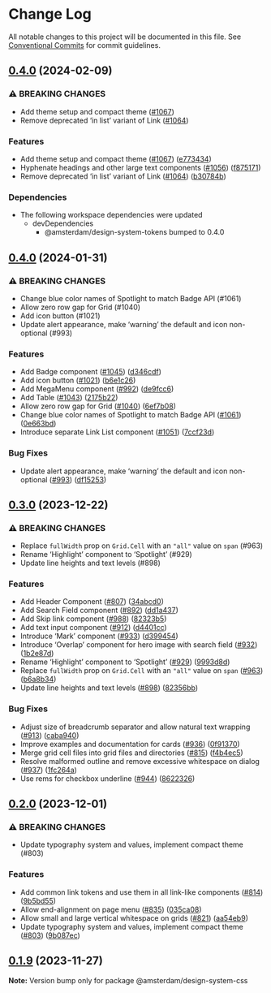 # Change Log

All notable changes to this project will be documented in this file.
See [Conventional Commits](https://conventionalcommits.org) for commit guidelines.

## [0.4.0](https://github.com/Amsterdam/design-system/compare/design-system-css-v0.3.0...design-system-css-v0.4.0) (2024-02-09)


### ⚠ BREAKING CHANGES

* Add theme setup and compact theme ([#1067](https://github.com/Amsterdam/design-system/issues/1067))
* Remove deprecated ‘in list’ variant of Link ([#1064](https://github.com/Amsterdam/design-system/issues/1064))

### Features

* Add theme setup and compact theme ([#1067](https://github.com/Amsterdam/design-system/issues/1067)) ([e773434](https://github.com/Amsterdam/design-system/commit/e7734347a9e7205d510a16a543294bde69b9c6f0))
* Hyphenate headings and other large text components ([#1056](https://github.com/Amsterdam/design-system/issues/1056)) ([f875171](https://github.com/Amsterdam/design-system/commit/f8751716018d4ed269a086e1764741ad29714fa0))
* Remove deprecated ‘in list’ variant of Link ([#1064](https://github.com/Amsterdam/design-system/issues/1064)) ([b30784b](https://github.com/Amsterdam/design-system/commit/b30784b352b4a057069ceb397951b79a6e2547f2))


### Dependencies

* The following workspace dependencies were updated
  * devDependencies
    * @amsterdam/design-system-tokens bumped to 0.4.0

## [0.4.0](https://github.com/Amsterdam/design-system/compare/@amsterdam/design-system-css@0.3.0...@amsterdam/design-system-css@0.4.0) (2024-01-31)

### ⚠ BREAKING CHANGES

* Change blue color names of Spotlight to match Badge API (#1061)
* Allow zero row gap for Grid (#1040)
* Add icon button (#1021)
* Update alert appearance, make ‘warning’ the default and icon non-optional (#993)

### Features

* Add Badge component ([#1045](https://github.com/Amsterdam/design-system/issues/1045)) ([d346cdf](https://github.com/Amsterdam/design-system/commit/d346cdfd2b3c7fab08e6bae10314420f1fde8a5f))
* Add icon button ([#1021](https://github.com/Amsterdam/design-system/issues/1021)) ([b6e1c26](https://github.com/Amsterdam/design-system/commit/b6e1c260878c09340c9fc89f8740ae033e206855))
* Add MegaMenu component ([#992](https://github.com/Amsterdam/design-system/issues/992)) ([de9fcc6](https://github.com/Amsterdam/design-system/commit/de9fcc65cced79a07cf201613b8616193f86b810))
* Add Table ([#1043](https://github.com/Amsterdam/design-system/issues/1043)) ([2175b22](https://github.com/Amsterdam/design-system/commit/2175b22dbab369fb5d7f817a09c7f0560d8d8195))
* Allow zero row gap for Grid ([#1040](https://github.com/Amsterdam/design-system/issues/1040)) ([6ef7b08](https://github.com/Amsterdam/design-system/commit/6ef7b08c4962bad9c564ade67276b78e1a4712b8))
* Change blue color names of Spotlight to match Badge API ([#1061](https://github.com/Amsterdam/design-system/issues/1061)) ([0e663bd](https://github.com/Amsterdam/design-system/commit/0e663bd1bcbc8c848d16962749d6113cd3aaaf20))
* Introduce separate Link List component ([#1051](https://github.com/Amsterdam/design-system/issues/1051)) ([7ccf23d](https://github.com/Amsterdam/design-system/commit/7ccf23d1128a6cade34ec6846d0fee23335af525))

### Bug Fixes

* Update alert appearance, make ‘warning’ the default and icon non-optional ([#993](https://github.com/Amsterdam/design-system/issues/993)) ([df15253](https://github.com/Amsterdam/design-system/commit/df152538278a73c4aceb094fece70025ff35dc5f))

## [0.3.0](https://github.com/Amsterdam/design-system/compare/@amsterdam/design-system-css@0.2.0...@amsterdam/design-system-css@0.3.0) (2023-12-22)

### ⚠ BREAKING CHANGES

* Replace `fullWidth` prop on `Grid.Cell` with an `"all"` value on `span` (#963)
* Rename ‘Highlight’ component to ‘Spotlight’ (#929)
* Update line heights and text levels (#898)

### Features

* Add Header Component ([#807](https://github.com/Amsterdam/design-system/issues/807)) ([34abcd0](https://github.com/Amsterdam/design-system/commit/34abcd07a849fda94fd46bf995b540e20928c2bf))
* Add Search Field component ([#892](https://github.com/Amsterdam/design-system/issues/892)) ([dd1a437](https://github.com/Amsterdam/design-system/commit/dd1a437d46c4ac7d43d64f7c1acadecc377e7928))
* Add Skip link component ([#988](https://github.com/Amsterdam/design-system/issues/988)) ([82323b5](https://github.com/Amsterdam/design-system/commit/82323b594c7fba99819cf6873227ca3dcd084315))
* Add text input component ([#912](https://github.com/Amsterdam/design-system/issues/912)) ([d4401cc](https://github.com/Amsterdam/design-system/commit/d4401ccf9d41d5c8a48ec32d63cdaabec549d5f2))
* Introduce ‘Mark’ component ([#933](https://github.com/Amsterdam/design-system/issues/933)) ([d399454](https://github.com/Amsterdam/design-system/commit/d399454ed729a595cab902c83e54d61e3c2aaf71))
* Introduce ‘Overlap’ component for hero image with search field ([#932](https://github.com/Amsterdam/design-system/issues/932)) ([1b2e87d](https://github.com/Amsterdam/design-system/commit/1b2e87db032d1500e301c2027596a5c908d59c8c))
* Rename ‘Highlight’ component to ‘Spotlight’ ([#929](https://github.com/Amsterdam/design-system/issues/929)) ([9993d8d](https://github.com/Amsterdam/design-system/commit/9993d8dd4ff17ec5e686295d711cc7688f7ce28c))
* Replace `fullWidth` prop on `Grid.Cell` with an `"all"` value on `span` ([#963](https://github.com/Amsterdam/design-system/issues/963)) ([b6a8b34](https://github.com/Amsterdam/design-system/commit/b6a8b3450af823f5c033f290783f013e6f20b205))
* Update line heights and text levels ([#898](https://github.com/Amsterdam/design-system/issues/898)) ([82356bb](https://github.com/Amsterdam/design-system/commit/82356bbf11c389c0f29146ca5f715d5b7459a634))

### Bug Fixes

* Adjust size of breadcrumb separator and allow natural text wrapping ([#913](https://github.com/Amsterdam/design-system/issues/913)) ([caba940](https://github.com/Amsterdam/design-system/commit/caba94024c5aedf9092a5afbbf625d921fd124b5))
* Improve examples and documentation for cards ([#936](https://github.com/Amsterdam/design-system/issues/936)) ([0f91370](https://github.com/Amsterdam/design-system/commit/0f913702de12cb7b9ca50e8f9da4899c3d934320))
* Merge grid cell files into grid files and directories ([#815](https://github.com/Amsterdam/design-system/issues/815)) ([f4b4ec5](https://github.com/Amsterdam/design-system/commit/f4b4ec5de92d283ee2ef083075297a64b3dfd1cb))
* Resolve malformed outline and remove excessive whitespace on dialog ([#937](https://github.com/Amsterdam/design-system/issues/937)) ([1fc264a](https://github.com/Amsterdam/design-system/commit/1fc264ac577edaa92e37d4c7e81427dd75b6dbe7))
* Use rems for checkbox underline ([#944](https://github.com/Amsterdam/design-system/issues/944)) ([8622326](https://github.com/Amsterdam/design-system/commit/8622326b8686856c44ad03856bac886ee4e5632b))

## [0.2.0](https://github.com/Amsterdam/design-system/compare/@amsterdam/design-system-css@0.1.9...@amsterdam/design-system-css@0.2.0) (2023-12-01)

### ⚠ BREAKING CHANGES

* Update typography system and values, implement compact theme (#803)

### Features

* Add common link tokens and use them in all link-like components ([#814](https://github.com/Amsterdam/design-system/issues/814)) ([9b5bd55](https://github.com/Amsterdam/design-system/commit/9b5bd55d0b118f246b828e023b75be1e84f98af4))
* Allow end-alignment on page menu ([#835](https://github.com/Amsterdam/design-system/issues/835)) ([035ca08](https://github.com/Amsterdam/design-system/commit/035ca08842ee8ad955b260fb26693fe739801df4))
* Allow small and large vertical whitespace on grids ([#821](https://github.com/Amsterdam/design-system/issues/821)) ([aa54eb9](https://github.com/Amsterdam/design-system/commit/aa54eb911bfed633856a74e0be4e11d4ad8f3ebc))
* Update typography system and values, implement compact theme ([#803](https://github.com/Amsterdam/design-system/issues/803)) ([9b087ec](https://github.com/Amsterdam/design-system/commit/9b087ec5c6e75dfafadcdcde710747ef63951917))

## [0.1.9](https://github.com/Amsterdam/design-system/compare/@amsterdam/design-system-css@0.1.8...@amsterdam/design-system-css@0.1.9) (2023-11-27)

**Note:** Version bump only for package @amsterdam/design-system-css
